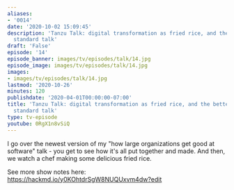 ```yaml
---
aliases:
- '0014'
date: '2020-10-02 15:09:45'
description: 'Tanzu Talk: digital transformation as fried rice, and the better software
  standard talk'
draft: 'False'
episode: '14'
episode_banner: images/tv/episodes/talk/14.jpg
episode_image: images/tv/episodes/talk/14.jpg
images:
- images/tv/episodes/talk/14.jpg
lastmod: '2020-10-26'
minutes: 120
publishdate: '2020-04-01T00:00:00-07:00'
title: 'Tanzu Talk: digital transformation as fried rice, and the better software
  standard talk'
type: tv-episode
youtube: 0RgX1n8vSiQ
---
```


I go over the newest version of my "how large organizations get good at software" talk - you get to see how it's all put together and made. And then, we watch a chef making some delicious fried rice.

See more show notes here: https://hackmd.io/y0KOhtdrSgW8NUQUxvm4dw?edit